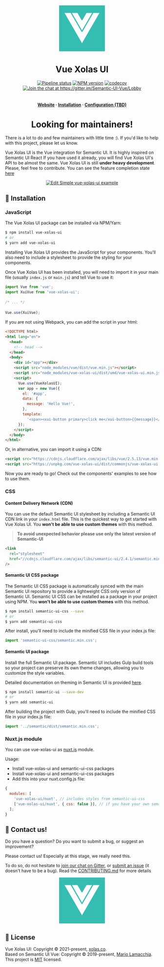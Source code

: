 <p align="center">
  <img
    src="https://raw.githubusercontent.com/Semantic-UI-Vue/Semantic-UI-Vue/master/docs/public/static/images/logo.png"
    alt="Vue Xolas UI"
  />
  <h1 align=center>Vue Xolas UI</h1>
</p>

<p align="center">
  <a href="https://github.com/xolas-co/vue-xolas-ui/actions"><img src="https://github.com/xolas-co/vue-xolas-ui/workflows/Build%20and%20Deploy/badge.svg" alt="Pipeline status"/></a>
  <a href="https://www.npmjs.com/package/vue-xolas-ui"><img src="https://badge.fury.io/js/vue-xolas-ui.svg" alt="NPM version"/></a>
  <a href="https://codecov.io/gh/Semantic-UI-Vue/Semantic-UI-Vue"><img src="https://codecov.io/gh/Semantic-UI-Vue/Semantic-UI-Vue/branch/master/graph/badge.svg" alt="codecov"/></a><br />
  <a href="https://gitter.im/Semantic-UI-Vue/Lobby"><img src="https://badges.gitter.im/Join%20Chat.svg" alt="Join the chat at https://gitter.im/Semantic-UI-Vue/Lobby"/></a>
</p>

<h4 align="center">
  <br />
  <a href="https://vue-xolas-ui.github.io">Website</a>
  ·
  <a href="#-installation">Installation</a>
  ·
  <a href="#">Configuration (TBD)</a>
</h4>

<h1 align="center">Looking for maintainers!</h1>

There is a lot to do and few maintainers with little time :). If you'd like to help with this project, please let us know.

Vue Xolas UI is the Vue integration for <a src="https://semantic-ui.com/">Semantic UI</a>. It is highly inspired on <a src="https://react.semantic-ui.com">Semantic UI React</a>
If you have used it already, you will find Vue Xolas UI's API to be almost the same. Vue Xolas UI is still **under heavy development**. Please, feel free to contribute. You can see the feature completion state [here](https://vue-xolas-ui.github.io/#/features)

<p align="center">
  <a href="https://codesandbox.io/s/618o6oy16k"><img src="https://codesandbox.io/static/img/play-codesandbox.svg" alt="Edit Simple vue-xolas-ui example"/></a>
<p>

## 🚀 Installation

### JavaScript

The Vue Xolas UI package can be installed via NPM/Yarn:

```bash
$ npm install vue-xolas-ui
# or
$ yarn add vue-xolas-ui
```

Installing Vue Xolas UI provides the JavaScript for your components. You'll also need to include a stylesheet to provide the styling for your components.

Once Vue Xolas UI has been installed, you will need to import it in your main file (usually `index.js` or `main.js`) and tell Vue to use it:

```js
import Vue from 'vue';
import XuiVue from 'vue-xolas-ui';

/* ... */

Vue.use(XuiVue);
```

If you are not using Webpack, you can add the script in your html:

```html
<!DOCTYPE html>
<html lang="en">
  <head>
    <!-- head -->
  </head>
  <body>
    <div id="app"></div>
    <script src="node_modules/vue/dist/vue.min.js"></script>
    <script src="node_modules/vue-xolas-ui/dist/umd/vue-xolas-ui.min.js"></script>
    <script>
      Vue.use(VueXolasUI);
      var app = new Vue({
        el: '#app',
        data: {
          message: 'Hello Vue!',
        },
        template:
          '<span><xui-button primary>click me</xui-button>{{message}}</span>',
      });
    </script>
  </body>
</html>
```

Or, in alternative, you can import it using a CDN:

```html
<script src="https://cdnjs.cloudflare.com/ajax/libs/vue/2.5.13/vue.min.js"></script>
<script src="https://unpkg.com/vue-xolas-ui/dist/commonjs/vue-xolas-ui.js"></script>
```

Now you are ready to go! Check out the components' examples to see how to use them.

### CSS

#### Content Delivery Network (CDN)

You can use the default Semantic UI stylesheet by including a Semantic UI CDN link in your `index.html` file.
This is the quickest way to get started with Vue Xolas UI. You **won't be able to use custom themes** with this method.

> **To avoid unexpected behavior please use only the latest version of Semantic-UI**

```html
<link
  rel="stylesheet"
  href="//cdnjs.cloudflare.com/ajax/libs/semantic-ui/2.4.1/semantic.min.css"
/>
```

#### Semantic UI CSS package

The Semantic UI CSS package is automatically synced with the main Semantic UI repository to provide a lightweight CSS only version of Semantic UI.
Semantic UI CSS can be installed as a package in your project using NPM. You **won't be able to use custom themes** with this method.

```bash
$ npm install semantic-ui-css --save
# or
$ yarn add semantic-ui-css
```

After install, you'll need to include the minified CSS file in your index.js file:

```js
import 'semantic-ui-css/semantic.min.css';
```

#### Semantic UI package

Install the full Semantic UI package.
Semantic UI includes Gulp build tools so your project can preserve its own theme changes, allowing you to customize the style variables.

Detailed documentation on theming in Semantic UI is provided [here](https://semantic-ui.com/usage/theming.html).

```bash
$ npm install semantic-ui --save-dev
# or
$ yarn add semantic-ui
```

After building the project with Gulp, you'll need to include the minified CSS file in your index.js file:

```js
import '../semantic/dist/semantic.min.css';
```

### Nuxt.js module

You can use vue-xolas-ui as [nuxt.js](https://github.com/nuxt/nuxt.js) module.

Usage:

- Install vue-xolas-ui and semantic-ui-css packages
- Install vue-xolas-ui and semantic-ui-css packages
- Add this into your nuxt.config.js file:

```js
{
  modules: [
    'vue-xolas-ui/nuxt', // includes styles from semantic-ui-css
    ['vue-xolas-ui/nuxt', { css: false }], // if you have your own semantic-ui styles
  ];
}
```

## 🤝 Contact us!

Do you have a question? Do you want to submit a bug, or suggest an improvement?

Please contact us! Especially at this stage, we really need this.

To do so, do not hesitate to [join our chat on Gitter](https://gitter.im/Semantic-UI-Vue/Lobby), or [submit an issue](https://github.com/xolas-co/vue-xolas-ui/issues/new) (it doesn't have to be a bug). Read the [CONTRIBUTING.md](https://github.com/xolas-co/vue-xolas-ui/blob/master/CONTRIBUTING.md) for more details

<p align="center">
  <img
    src="https://raw.githubusercontent.com/Semantic-UI-Vue/Semantic-UI-Vue/master/docs/public/static/images/logo.png"
    alt="Vue Xolas UI"
  />
</p>

## 📝 License

Vue Xolas UI: Copyright © 2021-present, [xolas.co](https://github.com/xolas-co).<br>
Based on Semantic UI Vue: Copyright © 2019-present, [Mario Lamacchia](https://github.com/mariolamacchia).<br>
This project is [MIT](https://github.com/vue-xolas-ui/vue-xolas-ui/blob/master/LICENSE.md) licensed.
